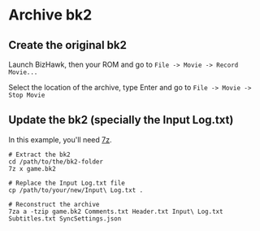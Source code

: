 # Archive bk2

## Create the original bk2

Launch BizHawk, then your ROM and go to `File -> Movie -> Record Movie...`

Select the location of the archive, type Enter and go to `File -> Movie -> Stop Movie` 

## Update the bk2 (specially the Input Log.txt)

In this example, you'll need [7z](https://www.7-zip.org/download.html).

    # Extract the bk2
    cd /path/to/the/bk2-folder
    7z x game.bk2

    # Replace the Input Log.txt file
    cp /path/to/your/new/Input\ Log.txt .

    # Reconstruct the archive
    7za a -tzip game.bk2 Comments.txt Header.txt Input\ Log.txt Subtitles.txt SyncSettings.json